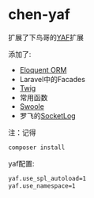 # chen-yaf
扩展了下鸟哥的[YAF](https://github.com/laruence/php-yaf)扩展  

添加了:   
* [Eloquent ORM](https://github.com/illuminate/database)  
* Laravel中的Facades  
* [Twig](http://twig.sensiolabs.org)  
* 常用函数  
* [Swoole](https://github.com/swoole/swoole-src)   
* 罗飞的[SocketLog](https://github.com/luofei614/SocketLog)   

注：记得 
```sh
composer install  
```

yaf配置:  
```sh
yaf.use_spl_autoload=1
yaf.use_namespace=1
```

